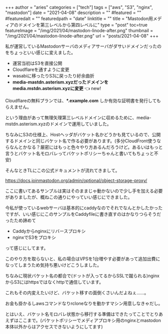 +++
author = "aries"
categories = ["tech"]
tags = ["aws", "S3", "nginx", "mastodon"]
date = "2021-04-08"
description = ""
#featured = ""
#featuredalt = ""
featuredpath = "date"
linktitle = ""
title = "Mastodon用メディアのドメインを第三レベルから第四レベルに"
type = "post"
toc=true
featureImage = "/img/2021/04/mastodon-linode-after.png"
thumbnail = "/img/2021/04/mastodon-linode-after.png"
url = "posts/2021-04-08"
+++


私が運営しているMastodonサーバのメディアサーバがダサいドメインだったのをちょっといい感じに変えました。

- 運営当初はS3を直接公開
- Cloudflareを通すように変更
- wasabiに移ったりS3に戻ったり紆余曲折
- __media-mastdn.asterism.xyzだったドメインをmedia.mstdn.asterism.xyzに変更__ 👈 new!

Cloudflareの無料プランでは、__*.example.com__ しか有効な証明書を発行してもらえません。

という理由があって無理矢理第三レベルドメインに収めるために、media-mstdn.asterism.xyzのドメインで運用していました。

ちなみにS3の仕様上、Hostヘッダがバケット名かどうかも見ているので、公開するドメインと同じバケット名で作る必要があります。(多分CloudFront使うならなんとかなる？厳密にはもっと色々やり方あるんだろうけど。あるいはもっと言うとバケット名モロバレってバケットポリシーちゃんと書いてもちょっと不安)

そんなときTLにこの公式ドキュメントが流れてきまして。

https://docs.joinmastodon.org/admin/optional/object-storage-proxy/

ここに書いてあるサンプルは実はそのままじゃ動かないので少し手を加える必要がありましたが、概ねこの通りにやっていい感じにできました。

今私が使っているwebサーバは基本的にcaddyなのでそれでなんとかしたかったですが、いい感じにこのサンプルをCaddyfileに書き直すのはかなりつらそうだったため諦めて

- Caddyからnginxにリバースプロキシ
- nginxでS3をプロキシ

って感じにしてます。

このやり方を取らないと、私の場合はVPSを1台増やす必要があって追加出費になってしまうため気持ち悪いけどこうしました。

ちなみに現状バケット名の都合で(ドットが入ってるからSSLで蹴られる)nginxからS3にはhttpsではなくhttpで通信しています。

これもその内変えたいけど、バケット移すの面倒くさいんだよねぇ……。

お金も掛かるしawsコマンドなりrcloneなりを動かすマシン用意しなきゃだし。

とはいえ、バケット名モロバレ状態から移行する準備はできたってことでとりあえずはここまで。(バケットポリシーでメディアプロキシ用のnginxとmastodon本体以外からはアクセスできないようにしてます)

